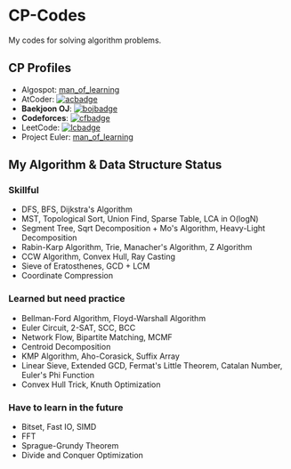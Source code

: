 # CP-Codes
My codes for solving algorithm problems.

## CP Profiles
- Algospot: [man_of_learning](https://algospot.com/user/profile/93932)
- AtCoder: [![acbadge](https://cp-logo.vercel.app/atcoder/man_of_learning)](https://atcoder.jp/users/man_of_learning)
- **Baekjoon OJ**: [![bojbadge](http://mazassumnida.wtf/api/mini/generate_badge?boj=man_of_learning)](https://solved.ac/man_of_learning)
- **Codeforces**: [![cfbadge](https://cp-logo.vercel.app/codeforces/man_of_learning)](https://codeforces.com/profile/man_of_learning)
- LeetCode: [![lcbadge](https://badges.peiyuan.ch/leetcode/77jwk0724/name)](https://leetcode.com/77jwk0724/)
- Project Euler: [man_of_learning](https://projecteuler.net/progress=man_of_learning)

## My Algorithm & Data Structure Status

### Skillful

- DFS, BFS, Dijkstra's Algorithm
- MST, Topological Sort, Union Find, Sparse Table, LCA in O(logN)
- Segment Tree, Sqrt Decomposition + Mo's Algorithm, Heavy-Light Decomposition
- Rabin-Karp Algorithm, Trie, Manacher's Algorithm, Z Algorithm
- CCW Algorithm, Convex Hull, Ray Casting
- Sieve of Eratosthenes, GCD + LCM
- Coordinate Compression

### Learned but need practice

- Bellman-Ford Algorithm, Floyd-Warshall Algorithm
- Euler Circuit, 2-SAT, SCC, BCC
- Network Flow, Bipartite Matching, MCMF
- Centroid Decomposition
- KMP Algorithm, Aho-Corasick, Suffix Array
- Linear Sieve, Extended GCD, Fermat's Little Theorem, Catalan Number, Euler's Phi Function
- Convex Hull Trick, Knuth Optimization

### Have to learn in the future

- Bitset, Fast IO, SIMD
- FFT
- Sprague-Grundy Theorem
- Divide and Conquer Optimization